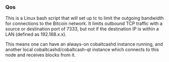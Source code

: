 ### Qos ###

This is a Linux bash script that will set up tc to limit the outgoing bandwidth for connections to the Bitcoin network. It limits outbound TCP traffic with a source or destination port of 7333, but not if the destination IP is within a LAN (defined as 192.168.x.x).

This means one can have an always-on cobaltcashd instance running, and another local cobaltcashd/cobaltcash-qt instance which connects to this node and receives blocks from it.
